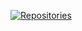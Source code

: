 [![Repositories](https://img.shields.io/github/repo-count/zoyern?style=for-the-badge)
](https://img.shields.io/github/repo-count/zoyern?style=for-the-badge)
